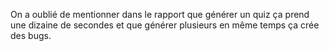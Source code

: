 On a oublié de mentionner dans le rapport que générer un quiz ça prend une dizaine de secondes et que générer plusieurs en même temps ça crée des bugs.
